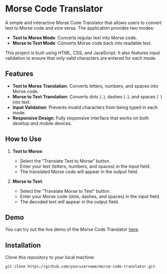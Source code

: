 # Morse Code Translator

A simple and interactive Morse Code Translator that allows users to convert text to Morse code and vice versa. The application provides two modes:

- **Text to Morse Mode**: Converts regular text into Morse code.
- **Morse to Text Mode**: Converts Morse code back into readable text.

This project is built using HTML, CSS, and JavaScript. It also features input validation to ensure that only valid characters are entered for each mode.

## Features

- **Text to Morse Translation**: Converts letters, numbers, and spaces into Morse code.
- **Morse to Text Translation**: Converts dots (`.`), dashes (`-`), and spaces (` `) into text.
- **Input Validation**: Prevents invalid characters from being typed in each mode.
- **Responsive Design**: Fully responsive interface that works on both desktop and mobile devices.

## How to Use

1. **Text to Morse**:
   - Select the "Translate Text to Morse" button.
   - Enter your text (letters, numbers, and spaces) in the input field.
   - The translated Morse code will appear in the output field.

2. **Morse to Text**:
   - Select the "Translate Morse to Text" button.
   - Enter your Morse code (dots, dashes, and spaces) in the input field.
   - The decoded text will appear in the output field.

## Demo

You can try out the live demo of the Morse Code Translator [here](https://flowergodzilla.github.io/Morse-traslator/).

## Installation

Clone this repository to your local machine:

```bash
git clone https://github.com/yourusername/morse-code-translator.git

